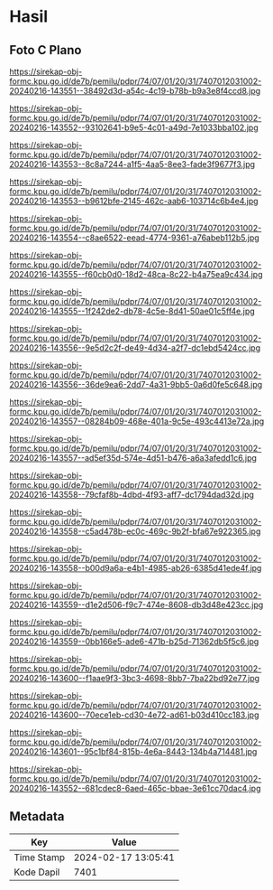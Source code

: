 # Hasil

## Foto C Plano

https://sirekap-obj-formc.kpu.go.id/de7b/pemilu/pdpr/74/07/01/20/31/7407012031002-20240216-143551--38492d3d-a54c-4c19-b78b-b9a3e8f4ccd8.jpg

https://sirekap-obj-formc.kpu.go.id/de7b/pemilu/pdpr/74/07/01/20/31/7407012031002-20240216-143552--93102641-b9e5-4c01-a49d-7e1033bba102.jpg

https://sirekap-obj-formc.kpu.go.id/de7b/pemilu/pdpr/74/07/01/20/31/7407012031002-20240216-143553--8c8a7244-a1f5-4aa5-8ee3-fade3f9677f3.jpg

https://sirekap-obj-formc.kpu.go.id/de7b/pemilu/pdpr/74/07/01/20/31/7407012031002-20240216-143553--b9612bfe-2145-462c-aab6-103714c6b4e4.jpg

https://sirekap-obj-formc.kpu.go.id/de7b/pemilu/pdpr/74/07/01/20/31/7407012031002-20240216-143554--c8ae6522-eead-4774-9361-a76abeb112b5.jpg

https://sirekap-obj-formc.kpu.go.id/de7b/pemilu/pdpr/74/07/01/20/31/7407012031002-20240216-143555--f60cb0d0-18d2-48ca-8c22-b4a75ea9c434.jpg

https://sirekap-obj-formc.kpu.go.id/de7b/pemilu/pdpr/74/07/01/20/31/7407012031002-20240216-143555--1f242de2-db78-4c5e-8d41-50ae01c5ff4e.jpg

https://sirekap-obj-formc.kpu.go.id/de7b/pemilu/pdpr/74/07/01/20/31/7407012031002-20240216-143556--9e5d2c2f-de49-4d34-a2f7-dc1ebd5424cc.jpg

https://sirekap-obj-formc.kpu.go.id/de7b/pemilu/pdpr/74/07/01/20/31/7407012031002-20240216-143556--36de9ea6-2dd7-4a31-9bb5-0a6d0fe5c648.jpg

https://sirekap-obj-formc.kpu.go.id/de7b/pemilu/pdpr/74/07/01/20/31/7407012031002-20240216-143557--08284b09-468e-401a-9c5e-493c4413e72a.jpg

https://sirekap-obj-formc.kpu.go.id/de7b/pemilu/pdpr/74/07/01/20/31/7407012031002-20240216-143557--ad5ef35d-574e-4d51-b476-a6a3afedd1c6.jpg

https://sirekap-obj-formc.kpu.go.id/de7b/pemilu/pdpr/74/07/01/20/31/7407012031002-20240216-143558--79cfaf8b-4dbd-4f93-aff7-dc1794dad32d.jpg

https://sirekap-obj-formc.kpu.go.id/de7b/pemilu/pdpr/74/07/01/20/31/7407012031002-20240216-143558--c5ad478b-ec0c-469c-9b2f-bfa67e922365.jpg

https://sirekap-obj-formc.kpu.go.id/de7b/pemilu/pdpr/74/07/01/20/31/7407012031002-20240216-143558--b00d9a6a-e4b1-4985-ab26-6385d41ede4f.jpg

https://sirekap-obj-formc.kpu.go.id/de7b/pemilu/pdpr/74/07/01/20/31/7407012031002-20240216-143559--d1e2d506-f9c7-474e-8608-db3d48e423cc.jpg

https://sirekap-obj-formc.kpu.go.id/de7b/pemilu/pdpr/74/07/01/20/31/7407012031002-20240216-143559--0bb166e5-ade6-471b-b25d-71362db5f5c6.jpg

https://sirekap-obj-formc.kpu.go.id/de7b/pemilu/pdpr/74/07/01/20/31/7407012031002-20240216-143600--f1aae9f3-3bc3-4698-8bb7-7ba22bd92e77.jpg

https://sirekap-obj-formc.kpu.go.id/de7b/pemilu/pdpr/74/07/01/20/31/7407012031002-20240216-143600--70ece1eb-cd30-4e72-ad61-b03d410cc183.jpg

https://sirekap-obj-formc.kpu.go.id/de7b/pemilu/pdpr/74/07/01/20/31/7407012031002-20240216-143601--95c1bf84-815b-4e6a-8443-134b4a714481.jpg

https://sirekap-obj-formc.kpu.go.id/de7b/pemilu/pdpr/74/07/01/20/31/7407012031002-20240216-143552--681cdec8-6aed-465c-bbae-3e61cc70dac4.jpg


## Metadata

| Key        | Value               |
| ---------- | ------------------- |
| Time Stamp | 2024-02-17 13:05:41 |
| Kode Dapil | 7401                |



